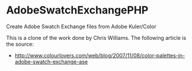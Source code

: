 # AdobeSwatchExchangePHP
Create Adobe Swatch Exchange files from Adobe Kuler/Color

This is a clone of the work done by Chris Williams. The following article is the source:
* http://www.colourlovers.com/web/blog/2007/11/08/color-palettes-in-adobe-swatch-exchange-ase
